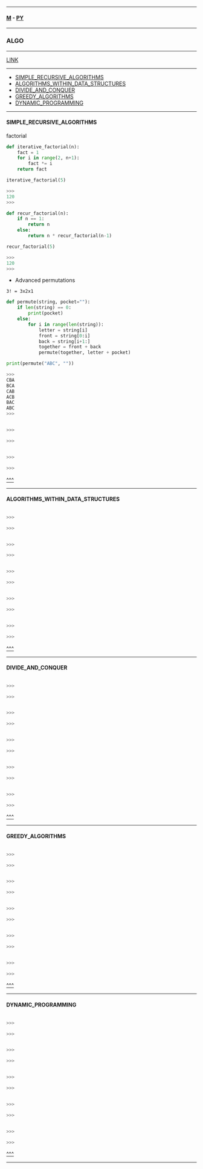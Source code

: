 
---

#### [M](https://github.com/ttltrk/TTT/blob/master/menu.md) - [PY](https://github.com/ttltrk/TTT/blob/master/PY/PY.md)

---

### ALGO

---

[LINK](https://www.youtube.com/watch?v=fW_OS3LGB9Q&t=764s)

---

* [SIMPLE_RECURSIVE_ALGORITHMS](#SIMPLE_RECURSIVE_ALGORITHMS)
* [ALGORITHMS_WITHIN_DATA_STRUCTURES](#ALGORITHMS_WITHIN_DATA_STRUCTURES)
* [DIVIDE_AND_CONQUER](#DIVIDE_AND_CONQUER)
* [GREEDY_ALGORITHMS](#GREEDY_ALGORITHMS)
* [DYNAMIC_PROGRAMMING](#DYNAMIC_PROGRAMMING)

---

#### SIMPLE_RECURSIVE_ALGORITHMS

factorial

```py
def iterative_factorial(n):
    fact = 1
    for i in range(2, n+1):
        fact *= i
    return fact

iterative_factorial(5)

>>>
120
>>>
```

```py
def recur_factorial(n):
    if n == 1:
        return n
    else:
        return n * recur_factorial(n-1)

recur_factorial(5)

>>>
120
>>>
```

- Advanced permutations

```
3! = 3x2x1
```

```py
def permute(string, pocket=""):
    if len(string) == 0:
        print(pocket)
    else:
        for i in range(len(string)):
            letter = string[i]
            front = string[0:i]
            back = string[i+1:]
            together = front + back
            permute(together, letter + pocket)

print(permute("ABC", ""))

>>>
CBA
BCA
CAB
ACB
BAC
ABC
>>>
```

```py

>>>

>>>
```

```py

>>>

>>>
```

[^^^](#ALGO)

---

#### ALGORITHMS_WITHIN_DATA_STRUCTURES

```py

>>>

>>>
```

```py

>>>

>>>
```

```py

>>>

>>>
```

```py

>>>

>>>
```

```py

>>>

>>>
```

[^^^](#ALGO)

---

#### DIVIDE_AND_CONQUER

```py

>>>

>>>
```

```py

>>>

>>>
```

```py

>>>

>>>
```

```py

>>>

>>>
```

```py

>>>

>>>
```

[^^^](#ALGO)

---

#### GREEDY_ALGORITHMS

```py

>>>

>>>
```

```py

>>>

>>>
```

```py

>>>

>>>
```

```py

>>>

>>>
```

```py

>>>

>>>
```

[^^^](#ALGO)

---

#### DYNAMIC_PROGRAMMING

```py

>>>

>>>
```

```py

>>>

>>>
```

```py

>>>

>>>
```

```py

>>>

>>>
```

```py

>>>

>>>
```

[^^^](#ALGO)

---
